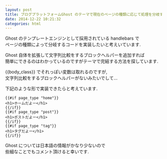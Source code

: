 ```yaml
---
layout: post
title: ブログプラットフォームGhost のテーマで現在のページの種類に応じて処理を分岐する方法
date: 2014-12-22 10:21:32
categories: html
---
```

<!-- {% raw %} -->
<p>Ghost のテンプレートエンジンとして採用されている handlebars で<br>
ページの種類によって分岐するコードを実装したいと考えいています.</p>

<p>Ghost 自体を拡張して文字列比較をするブロックヘルパーを追加すれば<br>
簡単にできるのはわかっているのですがテーマで完結する方法を探しています.</p>

<p>{{body_class}} でそれっぽい変数は取れるのですが,<br>
文字列比較をするブロックヘルパーがないみたいでして...</p>

<p>下記のような形で実装できたらと考えています.</p>

<pre><code>{{#if page_type "home"}}
&lt;h1&gt;ホームだよー&lt;/h1&gt;
{{/if}}
{{#if page_type "post"}}
&lt;h1&gt;ポストだよー&lt;/h1&gt;
{{/if}}
{{#if page_type "tag"}}
&lt;h1&gt;タグだよー&lt;/h1&gt;
{{/if}}
</code></pre>

<p>Ghost については日本語の情報がかなり少ないので<br>
些細なことでもコメント頂けると幸いです.</p>
<!-- {% endraw %} -->
